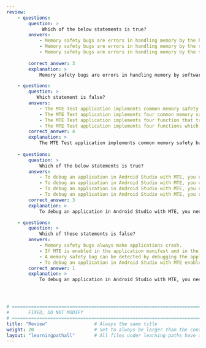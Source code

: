```yaml
---
review:
    - questions:
        question: >
             Which of the below statements is true?
        answers:
            - Memory safety bugs are errors in handling memory by the hardware. Although important, they are not very common in the Android codebase.
            - Memory safety bugs are errors in handling memory by the software. Although important, they are not very common in the Android codebase.
            - Memory safety bugs are errors in handling memory by the software. They are important and very common in the Android codebase.
            
        correct_answer: 3                    
        explanation: >
            Memory safety bugs are errors in handling memory by software. Memory safety bugs are the most common issue in the Android codebases. They account for over 70% of high severity security vulnerabilities and for millions of user-visible crashes.

    - questions:
        question: >
           Which statement is false?
        answers:
            - The MTE Test application implements common memory safety bugs.
            - The MTE Test application implements four common memory safety bugs.
            - The MTE Test application implements four function that trigger memory safety bugs.
            - The MTE Test application implements four functions which are common in the Android codebase.
        correct_answer: 4                   
        explanation: >
            The MTE Test application implements common memory safety bugs. It implements four common memory safety bugs using four functions. Each function triggers a memory safety bug.
               
    - questions:
        question: >
            Which of the below statements is true?
        answers:
            - To debug an application in Android Studio with MTE, you only need to enable MTE in the phone settings.
            - To debug an application in Android Studio with MTE, you only need to enable MTE in the Android manifest.
            - To debug an application in Android Studio with MTE, you need to enable MTE in the Android settings and in the Android manifest.
            - To debug an application in Android Studio with MTE, you only need to launch Android Studio with the device connected.
        correct_answer: 3          
        explanation: >
            To debug an application in Android Studio with MTE, you need to enable MTE in the Android manifest by assigning to the *memTagMode* attribute any of the values: *sync*, *async*, or *asymm*. However, this is not enough. MTE also must be enabled in *System-> Developer options-> Memory tagging Extension*.

    - questions:
        question: >
            Which of these statements is false?
        answers:
            - Memory safety bugs always make applications crash.
            - If MTE is enabled in the application manifest and in the phone settings, a memory safety bug always makes the application crash.
            - A memory safety bug can be detected by debugging the application in Android Studio with MTE enabled in the application manifest and in the phone settings.
            - To debug an application in Android Studio with MTE enabled requires you to have the device connected and recognized by Android Studio.
        correct_answer: 1          
        explanation: >
            To debug an application in Android Studio with MTE, you need to enable MTE in the phone settings and in the Android manifest by assigning to *memTagMode* attribute any of the values: *sync*, *async*, or *asymm*. If we connect a device to Android Studio and it is recognized, an application running in debug mode with a memory safety bug crashes and Android Studio shows the line of code that triggers the memory bug. 




# ================================================================================
#       FIXED, DO NOT MODIFY
# ================================================================================
title: "Review"                 # Always the same title
weight: 20                      # Set to always be larger than the content in this path
layout: "learningpathall"       # All files under learning paths have this same wrapper
---
```

